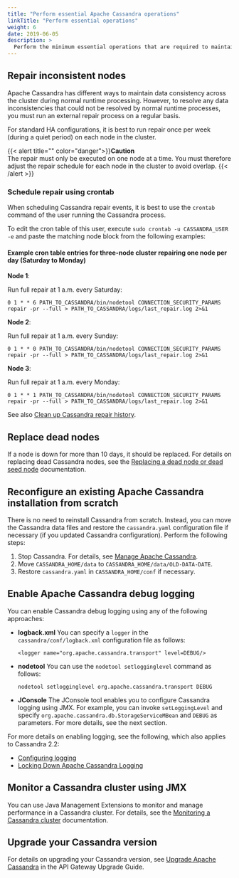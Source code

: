 ```yaml
---
title: "Perform essential Apache Cassandra operations"
linkTitle: "Perform essential operations"
weight: 6
date: 2019-06-05
description: >
  Perform the minimum essential operations that are required to maintain a healthy Apache Cassandra high availability (HA) cluster
---
```


## Repair inconsistent nodes

Apache Cassandra has different ways to maintain data consistency across the cluster during normal runtime processing. However, to resolve any data inconsistencies that could not be resolved by normal runtime processes, you must run an external repair process on a regular basis.

For standard HA configurations, it is best to run repair once per week (during a quiet period) on each node in the cluster.

{{< alert title="" color="danger">}}**Caution**</br>
The repair must only be executed on one node at a time. You must therefore adjust the repair schedule for each node in the cluster to avoid overlap.
{{< /alert >}}

### Schedule repair using crontab

When scheduling Cassandra repair events, it is best to use the `crontab` command of the user running the Cassandra process.

To edit the cron table of this user, execute `sudo crontab -u CASSANDRA_USER -e` and paste the matching node block from the following examples:

#### Example cron table entries for three-node cluster repairing one node per day (Saturday to Monday)

**Node 1**:

Run full repair at 1 a.m. every Saturday:

```
0 1 * * 6 PATH_TO_CASSANDRA/bin/nodetool CONNECTION_SECURITY_PARAMS repair -pr --full > PATH_TO_CASSANDRA/logs/last_repair.log 2>&1
```

**Node 2**:

Run full repair at 1 a.m. every Sunday:

```
0 1 * * 0 PATH_TO_CASSANDRA/bin/nodetool CONNECTION_SECURITY_PARAMS repair -pr --full > PATH_TO_CASSANDRA/logs/last_repair.log 2>&1
```

**Node 3**:

Run full repair at 1 a.m. every Monday:

```
0 1 * * 1 PATH_TO_CASSANDRA/bin/nodetool CONNECTION_SECURITY_PARAMS repair -pr --full > PATH_TO_CASSANDRA/logs/last_repair.log 2>&1
```

See also [Clean up Cassandra repair history](/docs/cass_admin/admin_cassandra_classic/cassandra_bestpractices#span-id-clean-span-clean-up-cassandra-repair-history).

## Replace dead nodes

If a node is down for more than 10 days, it should be replaced. For details on replacing dead Cassandra nodes, see the [Replacing a dead node or dead seed node](https://docs.datastax.com/en/cassandra-oss/3.x/cassandra/operations/opsReplaceNode.html) documentation.

## Reconfigure an existing Apache Cassandra installation from scratch

There is no need to reinstall Cassandra from scratch. Instead, you can move the Cassandra data files and restore the `cassandra.yaml` configuration file if necessary (if you updated Cassandra
configuration). Perform the following steps:

1. Stop Cassandra. For details, see [Manage Apache Cassandra](/docs/cass_admin/admin_cassandra_classic/cassandra_manage/).
2. Move `CASSANDRA_HOME/data` to `CASSANDRA_HOME/data/OLD-DATA-DATE`.
3. Restore `cassandra.yaml` in `CASSANDRA_HOME/conf` if necessary.

## Enable Apache Cassandra debug logging

You can enable Cassandra debug logging using any of the following approaches:

* **logback.xml**
  You can specify a `logger` in the `cassandra/conf/logback.xml` configuration file as follows:
  
  ```
  <logger name="org.apache.cassandra.transport" level=DEBUG/>
  ```

* **nodetool**
  You can use the `nodetool setlogginglevel` command as follows:

  ```
  nodetool setlogginglevel org.apache.cassandra.transport DEBUG
  ```

* **JConsole**
  The JConsole tool enables you to configure Cassandra logging using JMX. For example, you can invoke `setLoggingLevel` and specify `org.apache.cassandra.db.StorageServiceMBean` and `DEBUG` as parameters. For more details, see the next section.

For more details on enabling logging, see the following, which also applies to Cassandra 2.2:

* [Configuring logging](https://docs.datastax.com/en/cassandra-oss/3.x/cassandra/configuration/configLoggingLevels.html?hl=configuring%2Clogging)
* [Locking Down Apache Cassandra Logging](http://thelastpickle.com/blog/2016/02/10/locking-down-apache-cassandra-logging.html)

## Monitor a Cassandra cluster using JMX

You can use Java Management Extensions to monitor and manage performance in a Cassandra cluster. For details, see the [Monitoring a Cassandra cluster](https://docs.datastax.com/en/cassandra-oss/3.x/cassandra/operations/opsMonitoring.html?hl=monitoring%2Ccassandra%2Ccluster) documentation.

## Upgrade your Cassandra version

For details on upgrading your Cassandra version, see [Upgrade Apache Cassandra](/docs/apim_installation/apigw_upgrade/upgrade_cassandra/) in the API Gateway Upgrade Guide.
